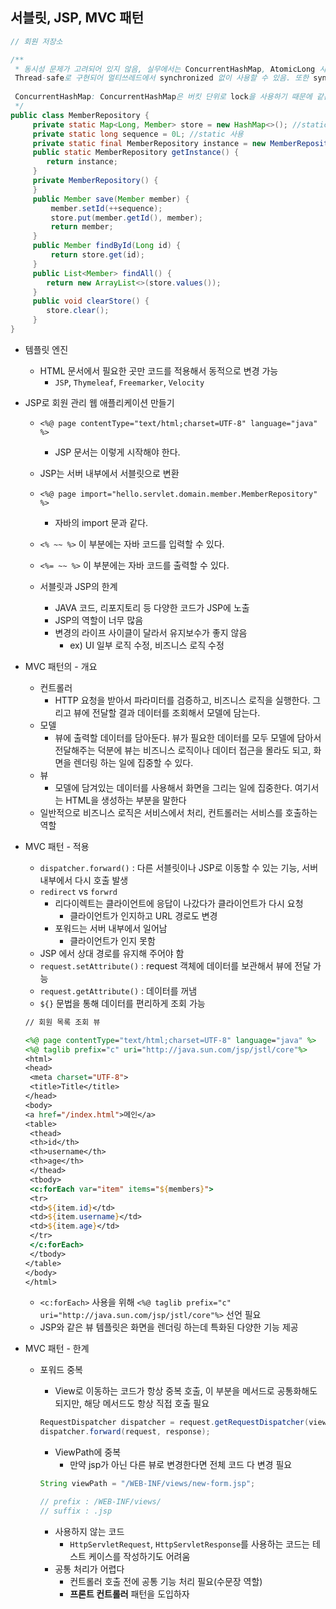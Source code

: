 ## 서블릿, JSP, MVC 패턴

```java
// 회원 저장소

/**
 * 동시성 문제가 고려되어 있지 않음, 실무에서는 ConcurrentHashMap, AtomicLong 사용 고려
 Thread-safe로 구현되어 멀티쓰레드에서 synchronized 없이 사용할 수 있음. 또한 synchronized 보다 적은 비용으로 동시성을 보장
 
 ConcurrentHashMap: ConcurrentHashMap은 버킷 단위로 lock을 사용하기 때문에 같은 버킷만 아니라면 Lock을 기다릴 필요가 없다는 특징이 있습니다.(버킷당 하나의 Lock을 가지고 있다
 */
public class MemberRepository {
     private static Map<Long, Member> store = new HashMap<>(); //static 사용
     private static long sequence = 0L; //static 사용
     private static final MemberRepository instance = new MemberRepository();
     public static MemberRepository getInstance() {
     	return instance;
     }
     private MemberRepository() {
     }
     public Member save(Member member) {
         member.setId(++sequence);
         store.put(member.getId(), member);
         return member;
     }
     public Member findById(Long id) {
    	 return store.get(id);
     }
     public List<Member> findAll() {
     	return new ArrayList<>(store.values());
     }
     public void clearStore() {
     	store.clear();
     }
}
```

- 템플릿 엔진
  - HTML 문서에서 필요한 곳만 코드를 적용해서 동적으로 변경 가능
    - `JSP`, `Thymeleaf`, `Freemarker`, `Velocity`



- JSP로 회원 관리 웹 애플리케이션 만들기

  - `<%@ page contentType="text/html;charset=UTF-8" language="java" %>`
    -  JSP 문서는 이렇게 시작해야 한다.

  - JSP는 서버 내부에서 서블릿으로 변환

  - `<%@ page import="hello.servlet.domain.member.MemberRepository" %>`
    -  자바의 import 문과 같다.
  - `<% ~~ %>` 이 부분에는 자바 코드를 입력할 수 있다. 
  - `<%= ~~ %>` 이 부분에는 자바 코드를 출력할 수 있다.
  - 서블릿과 JSP의 한계
    - JAVA 코드, 리포지토리 등 다양한 코드가 JSP에 노출
    - JSP의 역할이 너무 많음
    - 변경의 라이프 사이클이 달라서 유지보수가 좋지 않음
      - ex) UI 일부 로직 수정, 비즈니스 로직 수정



- MVC 패턴의 - 개요
  - 컨트롤러
    - HTTP 요청을 받아서 파라미터를 검증하고, 비즈니스 로직을 실행한다. 그리고 뷰에 전달할 결과 데이터를 조회해서 모델에 담는다.
  - 모델
    - 뷰에 출력할 데이터를 담아둔다. 뷰가 필요한 데이터를 모두 모델에 담아서 전달해주는 덕분에 뷰는 비즈니스 로직이나 데이터 접근을 몰라도 되고, 화면을 렌더링 하는 일에 집중할 수 있다.
  - 뷰
    - 모델에 담겨있는 데이터를 사용해서 화면을 그리는 일에 집중한다. 여기서는 HTML을 생성하는 부분을 말한다
  - 일반적으로 비즈니스 로직은 서비스에서 처리, 컨트롤러는 서비스를 호출하는 역할



- MVC 패턴 - 적용

  - `dispatcher.forward()` : 다른 서블릿이나 JSP로 이동할 수 있는 기능, 서버 내부에서 다시 호출 발생
  - `redirect` vs `forwrd`
    - 리다이렉트는 클라이언트에 응답이 나갔다가 클라이언트가 다시 요청
      - 클라이언트가 인지하고 URL 경로도 변경
    - 포워드는 서버 내부에서 일어남
      - 클라이언트가 인지 못함
  - JSP 에서 상대 경로를 유지해 주어야 함
  - `request.setAttribute()` : request 객체에 데이터를 보관해서 뷰에 전달 가능
  - `request.getAttribute()` : 데이터를 꺼냄
  - `${}` 문법을 통해 데이터를 편리하게 조회 가능

  ```jsp
  // 회원 목록 조회 뷰
  
  <%@ page contentType="text/html;charset=UTF-8" language="java" %>
  <%@ taglib prefix="c" uri="http://java.sun.com/jsp/jstl/core"%>
  <html>
  <head>
   <meta charset="UTF-8">
   <title>Title</title>
  </head>
  <body>
  <a href="/index.html">메인</a>
  <table>
   <thead>
   <th>id</th>
   <th>username</th>
   <th>age</th>
   </thead>
   <tbody>
   <c:forEach var="item" items="${members}">
   <tr>
   <td>${item.id}</td>
   <td>${item.username}</td>
   <td>${item.age}</td>
   </tr>
   </c:forEach>
   </tbody>
  </table>
  </body>
  </html>
  ```

  - `<c:forEach>` 사용을 위해 `<%@ taglib prefix="c" uri="http://java.sun.com/jsp/jstl/core"%>` 선언 필요
  - JSP와 같은 뷰 템플릿은 화면을 렌더링 하는데 특화된 다양한 기능 제공



- MVC 패턴 - 한계

  - 포워드 중복

    - View로 이동하는 코드가 항상 중복 호출, 이 부분을 메서드로 공통화해도 되지만, 해당 메서드도 항상 직접 호출 필요

    ```java
    RequestDispatcher dispatcher = request.getRequestDispatcher(viewPath);
    dispatcher.forward(request, response);
    ```

    - ViewPath에 중복
      - 만약 jsp가 아닌 다른 뷰로 변경한다면 전체 코드 다 변경 필요

    ```java
    String viewPath = "/WEB-INF/views/new-form.jsp";
    
    // prefix : /WEB-INF/views/
    // suffix : .jsp
    ```

    - 사용하지 않는 코드
      - `HttpServletRequest`, `HttpServletResponse`를 사용하는 코드는 테스트 케이스를 작성하기도 어려움
    - 공통 처리가 어렵다
      - 컨트롤러 호출 전에 공통 기능 처리 필요(수문장 역할)
      - **프론트 컨트롤러** 패턴을 도입하자